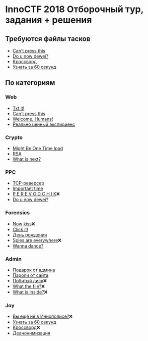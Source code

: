 # InnoCTF 2018 Отборочный тур, задания + решения

## Требуются файлы тасков
* [Can't press this](Can't%20press%20this)
* [Do u now dewei?](Do%20u%20now%20dewei%3F)
* [Кроссворд](Кроссворд)
* [Узнать за 60 секунд](Узнать%20за%2060%20секунд)

## По категориям
### Web
* [Txt it!](Txt%20it!)
* [Can't press this](Can't%20press%20this)
* [Welcome, Humans!](Welcome,%20Humans!)
* [Реально ценный экспириенс](Реально%20ценный%20экспириенс)
### Crypto
* [Might Be One Time Ipad](Might%20Be%20One%20Time%20Ipad)
* [RSA](RSA)
* [What is next?](What%20is%20next%3F)
### PPC
* [TCP-реверсер](TCP-реверсер)
* [Important time](Important%20time)
* [P E R E V O D C H I K](P%20E%20R%20E%20V%20O%20D%20C%20H%20I%20K):x:
* [Do u now dewei?](Do%20u%20now%20dewei%3F)
### Forensics
* [Now kiss](Now%20kiss):x:
* [Click it!](Click%20it!)
* [День рождения](День%20рождения)
* [Spies are everywhere](Spies%20are%20everywhere):x:
* [Wanna dance?](Wanna%20dance%3F)
### Admin
* [Подарок от админа](Подарок%20от%20админа)
* [Пароли от сайта](Пароли%20от%20сайта)
* [Побитый диск](Побитый%20диск):x:
* [What the file?](What%20the%20file%3F):x:
* [What is inside?](What%20is%20inside%3F):x:
### Joy
* [Вы ещё не в Иннополисе?](Вы%20ещё%20не%20в%20Иннополисе%3F):x:
* [Узнать за 60 секунд](Узнать%20за%2060%20секунд)
* [Кроссворд](Кроссворд):x:
* [Деанонимизация](Деанонимизация)
